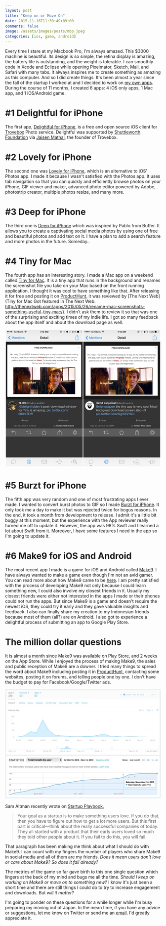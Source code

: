 ```yaml
---
layout: post
title: "Keep on or Move On"
date: 2015-11-16T11:30:49+09:00
comments: false
image: /assets/images/posts/mbp.jpeg
categories: [ios, game, android]
---
```



Every time I stare at my Macbook Pro, I'm always amazed. This $3000 machine is beautiful. Its design is so simple, the retina display is amazing, the battery life is outstanding, and the weight is tolerable. I can smoothly code in Xcode and Eclipse while opening Pixelmator, Sketch, Mail, and Safari with many tabs. It always inspires me to create something as amazing as this computer. And so I did create things. It's been almost a year since the fall of the startup I worked at and I decided to work on [my own apps](http://www.delightfuldev.com). During the course of 11 months, I created 6 apps: 4 iOS only apps, 1 Mac app, and 1 iOS/Android game.

\#1 Delightful for iPhone
==

The first app, [Delightful for iPhone](http://www.getdelightfulapp.com/), is a free and open source iOS client for [Trovebox](https://github.com/photo/frontend) Photo service. Delightful was supported by [Shuttleworth Foundation](https://www.shuttleworthfoundation.org/) via [Jaisen Mathai](https://twitter.com/jmathai), the founder of Trovebox.

\#2 Lovely for iPhone
==

The second one was [Lovely for iPhone](http://www.getlovelyapp.com/), which is an alternative to iOS' Photos app. I made it because I wasn't satisfied with the Photos app. It uses tab navigation so that you can quickly and efficiently browse photos on your iPhone, GIF viewer and maker, advanced photo editor powered by Adobe, photostrip creator, multiple photos resize, and many more.

\#3 Deep for iPhone
==

The third one is [Deep for iPhone](http://www.getdeepapp.com/) which was inspired by Pablo from Buffer. It allows you to create a captivating social media photos by using one of free and beautiful photos and add text on it. I have a plan to add a search feature and more photos in the future. Someday..

\#4 Tiny for Mac
==

The fourth app has an interesting story. I made a Mac app on a weekend called [Tiny for Mac](http://www.delightfuldev.com/tiny). It is a tiny app that runs in the background and renames the screenshot file you take on your Mac based on the front running application. I thought it was cool to have something like that. After releasing it for free and posting it on [ProductHunt](https://www.producthunt.com/tech/tiny-for-mac), it was reviewed by [The Next Web](Tiny for Mac Got featured in The Next Web. http://thenextweb.com/apps/2015/05/26/rename-mac-screenshots-something-useful-tiny-mac/). I didn't ask them to review it so that was one of the surprising and exciting times of my indie life. I got so many feedback about the app itself and about the download page as well.

![Tiny for Mac Download Page Reviews](/assets/images/posts/tiny-download-page.jpg)

\#5 Burzt for iPhone
==

The fifth app was very random and one of most frustrating apps I ever made. I wanted to convert burst photos to GIF so I made [Burzt for iPhone](http://www.delightfuldev.com/burzt). It only took me a day to make it but was rejected twice for bogus reasons. In the end, it took a month from development to release. I admit it's a little bit buggy at this moment, but the experience with the App reviewer really turned me off to update it. However, the app was 98% Swift and I learned a lot about Swift from it. Moreover, I have some features I need in the app so I'm going to update it.

\#6 Make9 for iOS and Android
==

The most recent app I made is a game for iOS and Android called [Make9](http://www.delightfuldev.com/make9). I have always wanted to make a game even though I'm not an avid gamer. You can read more about how Make9 came to be [here](http://www.nicnocquee.com/ios/game/android/2015/10/23/0-to-first-ios-android-game-in-68-days.html). I am pretty satisfied with the process of developing Make9 not only because I could learn something new, I could also involve my closest friends in it. Usually my closest friends were either not interested in the apps I made or their phones could not run the apps. But since Make9 is a game and doesn't require the newest iOS, they could try it early and they gave valuable insights and feedback. I also can finally share my creation to my Indonesian friends because most of them (all?) are on Android. I also got to experience a delightful process of submitting an app to Google Play Store.  

The million dollar questions
==

It is almost a month since Make9 was available on Play Store, and 2 weeks on the App Store. While I enjoyed the process of making Make9, the sales and public reception of Make9 are a downer. I tried many things to spread the word about Make9 including posting it in [ProductHunt](https://www.producthunt.com/games/make9), contacting some websites, posting it on forums, and telling people one by one. I don't have the budget to pay for Facebook/Google/Twitter ads.

![Make9 Installs on iOS and Android](/assets/images/posts/make9-stats.jpg)

Sam Altman recently wrote on [Startup Playbook](http://playbook.samaltman.com),

> Your goal as a startup is to make something users love. If you do that, then you have to figure out how to get a lot more users. But this first part is critical—think about the really successful companies of today. They all started with a product that their early users loved so much they told other people about it. If you fail to do this, you will fail.

 That paragraph has been making me think about what I should do with Make9. I can count with my fingers the number of players who share Make9 in social media and all of them are my friends. *Does it mean users don't love or care about Make9? So does it fail already?*

 The metrics of the game so far gave birth to this one single question which lingers at the back of my mind and bugs me all the time. *Should I keep on working on Make9 or move on to something new?* I know it's just been a short time and there are still things I could do to try to increase engagement and downloads. But *will it matter?*

I'm going to ponder on these questions for a while longer while I'm busy preparing my moving out of Japan. In the mean time, if you have any advice or suggestions, let me know on Twitter or send me an [email](mailto:nico@delightfuldev.com). I'd greatly appreciate it.
